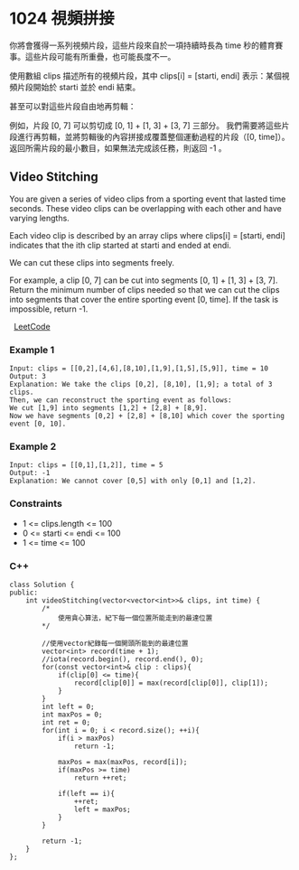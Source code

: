# 1024 視頻拼接

你將會獲得一系列視頻片段，這些片段來自於一項持續時長為 time 秒的體育賽事。這些片段可能有所重疊，也可能長度不一。

使用數組 clips 描述所有的視頻片段，其中 clips[i] = [starti, endi] 表示：某個視頻片段開始於 starti 並於 endi 結束。

甚至可以對這些片段自由地再剪輯：

例如，片段 [0, 7] 可以剪切成 [0, 1] + [1, 3] + [3, 7] 三部分。
我們需要將這些片段進行再剪輯，並將剪輯後的內容拼接成覆蓋整個運動過程的片段（[0, time]）。返回所需片段的最小數目，如果無法完成該任務，則返回 -1 。


## Video Stitching

You are given a series of video clips from a sporting event that lasted time seconds. These video clips can be overlapping with each other and have varying lengths.

Each video clip is described by an array clips where clips[i] = [starti, endi] indicates that the ith clip started at starti and ended at endi.

We can cut these clips into segments freely.

For example, a clip [0, 7] can be cut into segments [0, 1] + [1, 3] + [3, 7].
Return the minimum number of clips needed so that we can cut the clips into segments that cover the entire sporting event [0, time]. If the task is impossible, return -1.

 
[LeetCode](https://leetcode.cn/problems/video-stitching/)


### Example 1

```
Input: clips = [[0,2],[4,6],[8,10],[1,9],[1,5],[5,9]], time = 10
Output: 3
Explanation: We take the clips [0,2], [8,10], [1,9]; a total of 3 clips.
Then, we can reconstruct the sporting event as follows:
We cut [1,9] into segments [1,2] + [2,8] + [8,9].
Now we have segments [0,2] + [2,8] + [8,10] which cover the sporting event [0, 10].
```

### Example 2

```
Input: clips = [[0,1],[1,2]], time = 5
Output: -1
Explanation: We cannot cover [0,5] with only [0,1] and [1,2].
```


### Constraints

* 1 <= clips.length <= 100
* 0 <= starti <= endi <= 100
* 1 <= time <= 100



### C++ 
```
class Solution {
public:
    int videoStitching(vector<vector<int>>& clips, int time) {
        /*
            使用貪心算法，紀下每一個位置所能走到的最達位置
        */

        //使用vector紀錄每一個開頭所能到的最達位置
        vector<int> record(time + 1);
        //iota(record.begin(), record.end(), 0);
        for(const vector<int>& clip : clips){
            if(clip[0] <= time){
                record[clip[0]] = max(record[clip[0]], clip[1]);
            }
        }        
        int left = 0;
        int maxPos = 0;
        int ret = 0;
        for(int i = 0; i < record.size(); ++i){
            if(i > maxPos)
                return -1;

            maxPos = max(maxPos, record[i]);
            if(maxPos >= time)
                return ++ret;

            if(left == i){
                ++ret;
                left = maxPos;
            }
        }

        return -1;
    }
};
```
